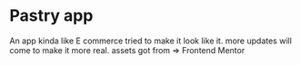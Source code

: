 # Pastry app

An app kinda like E commerce tried to make it look like it. more updates will come to make it more real.
assets got from => Frontend Mentor

